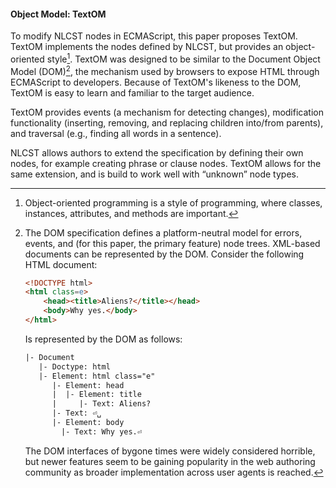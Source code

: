 #### Object Model: TextOM

To modify NLCST nodes in ECMAScript, this paper proposes TextOM. TextOM implements the nodes defined by NLCST, but provides an object-oriented style[^1]. TextOM was designed to be similar to the Document Object Model (DOM)[^2], the mechanism used by browsers to expose HTML through ECMAScript to developers. Because of TextOM's likeness to the DOM, TextOM is easy to learn and familiar to the target audience.

TextOM provides events (a mechanism for detecting changes), modification functionality (inserting, removing, and replacing children into/from parents), and traversal (e.g., finding all words in a sentence).

NLCST allows authors to extend the specification by defining their own nodes, for example creating phrase or clause nodes. TextOM allows for the same extension, and is build to work well with “unknown” node types.

[^1]: Object-oriented programming is a style of programming, where classes, instances, attributes, and methods are important.

[^2]:
    The DOM specification defines a platform-neutral model for errors, events, and (for this paper, the primary feature) node trees. XML-based documents can be represented by the DOM. Consider the following HTML document: 

    ```html
    <!DOCTYPE html>
    <html class=e>
        <head><title>Aliens?</title></head>
        <body>Why yes.</body>
    </html>
    ```

    Is represented by the DOM as follows:

    ```html
    |- Document
       |- Doctype: html
       |- Element: html class="e"
          |- Element: head
          |  |- Element: title
          |     |- Text: Aliens?
          |- Text: ⏎␣
          |- Element: body
            |- Text: Why yes.⏎
    ```

    The DOM interfaces of bygone times were widely considered horrible, but newer features seem to be gaining popularity in the web authoring community as broader implementation across user agents is reached.
